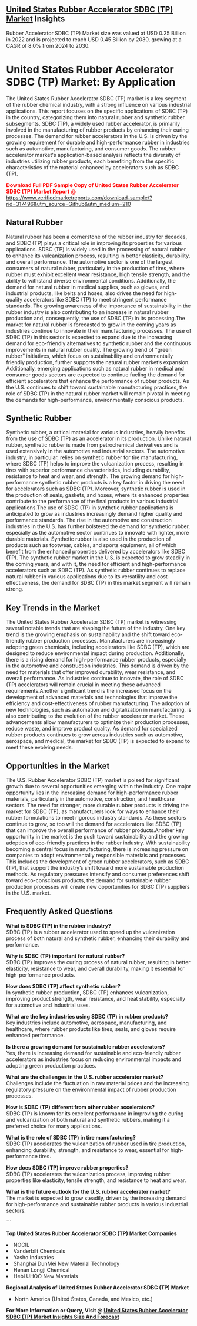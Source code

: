 <h2><a href="https://www.verifiedmarketreports.com/download-sample/?rid=317496&amp;utm_source=Github&amp;utm_medium=210" target="_blank">United States Rubber Accelerator SDBC (TP) Market</a> Insights</h2><p>Rubber Accelerator SDBC (TP) Market size was valued at USD 0.25 Billion in 2022 and is projected to reach USD 0.45 Billion by 2030, growing at a CAGR of 8.0% from 2024 to 2030.</p><p><h1>United States Rubber Accelerator SDBC (TP) Market: By Application</h1><p>The United States Rubber Accelerator SDBC (TP) market is a key segment of the rubber chemical industry, with a strong influence on various industrial applications. This report focuses on the specific applications of SDBC (TP) in the country, categorizing them into natural rubber and synthetic rubber subsegments. SDBC (TP), a widely used rubber accelerator, is primarily involved in the manufacturing of rubber products by enhancing their curing processes. The demand for rubber accelerators in the U.S. is driven by the growing requirement for durable and high-performance rubber in industries such as automotive, manufacturing, and consumer goods. The rubber accelerator market's application-based analysis reflects the diversity of industries utilizing rubber products, each benefiting from the specific characteristics of the material enhanced by accelerators such as SDBC (TP).<p><span class=""><span style="color: #ff0000;"><strong>Download Full PDF Sample Copy of United States Rubber Accelerator SDBC (TP) Market Report</strong> @ </span><a href="https://www.verifiedmarketreports.com/download-sample/?rid=317496&amp;utm_source=Github&amp;utm_medium=210" target="_blank">https://www.verifiedmarketreports.com/download-sample/?rid=317496&amp;utm_source=Github&amp;utm_medium=210</a></span></p></p><h2>Natural Rubber</h2><p>Natural rubber has been a cornerstone of the rubber industry for decades, and SDBC (TP) plays a critical role in improving its properties for various applications. SDBC (TP) is widely used in the processing of natural rubber to enhance its vulcanization process, resulting in better elasticity, durability, and overall performance. The automotive sector is one of the largest consumers of natural rubber, particularly in the production of tires, where rubber must exhibit excellent wear resistance, high tensile strength, and the ability to withstand diverse environmental conditions. Additionally, the demand for natural rubber in medical supplies, such as gloves, and industrial products, like belts and hoses, also drives the need for high-quality accelerators like SDBC (TP) to meet stringent performance standards. The growing awareness of the importance of sustainability in the rubber industry is also contributing to an increase in natural rubber production and, consequently, the use of SDBC (TP) in its processing.The market for natural rubber is forecasted to grow in the coming years as industries continue to innovate in their manufacturing processes. The use of SDBC (TP) in this sector is expected to expand due to the increasing demand for eco-friendly alternatives to synthetic rubber and the continuous improvements in natural rubber quality. The growing trend of "green rubber" initiatives, which focus on sustainability and environmentally friendly production, further supports the natural rubber market’s expansion. Additionally, emerging applications such as natural rubber in medical and consumer goods sectors are expected to continue fueling the demand for efficient accelerators that enhance the performance of rubber products. As the U.S. continues to shift toward sustainable manufacturing practices, the role of SDBC (TP) in the natural rubber market will remain pivotal in meeting the demands for high-performance, environmentally conscious products.<h2>Synthetic Rubber</h2><p>Synthetic rubber, a critical material for various industries, heavily benefits from the use of SDBC (TP) as an accelerator in its production. Unlike natural rubber, synthetic rubber is made from petrochemical derivatives and is used extensively in the automotive and industrial sectors. The automotive industry, in particular, relies on synthetic rubber for tire manufacturing, where SDBC (TP) helps to improve the vulcanization process, resulting in tires with superior performance characteristics, including durability, resistance to heat and wear, and strength. The growing demand for high-performance synthetic rubber products is a key factor in driving the need for accelerators such as SDBC (TP). Moreover, synthetic rubber is used in the production of seals, gaskets, and hoses, where its enhanced properties contribute to the performance of the final products in various industrial applications.The use of SDBC (TP) in synthetic rubber applications is anticipated to grow as industries increasingly demand higher quality and performance standards. The rise in the automotive and construction industries in the U.S. has further bolstered the demand for synthetic rubber, especially as the automotive sector continues to innovate with lighter, more durable materials. Synthetic rubber is also used in the production of products such as footwear, cables, and sports equipment, all of which benefit from the enhanced properties delivered by accelerators like SDBC (TP). The synthetic rubber market in the U.S. is expected to grow steadily in the coming years, and with it, the need for efficient and high-performance accelerators such as SDBC (TP). As synthetic rubber continues to replace natural rubber in various applications due to its versatility and cost-effectiveness, the demand for SDBC (TP) in this market segment will remain strong.<h2>Key Trends in the Market</h2><p>The United States Rubber Accelerator SDBC (TP) market is witnessing several notable trends that are shaping the future of the industry. One key trend is the growing emphasis on sustainability and the shift toward eco-friendly rubber production processes. Manufacturers are increasingly adopting green chemicals, including accelerators like SDBC (TP), which are designed to reduce environmental impact during production. Additionally, there is a rising demand for high-performance rubber products, especially in the automotive and construction industries. This demand is driven by the need for materials that offer improved durability, wear resistance, and overall performance. As industries continue to innovate, the role of SDBC (TP) accelerators will remain crucial in meeting these advanced requirements.Another significant trend is the increased focus on the development of advanced materials and technologies that improve the efficiency and cost-effectiveness of rubber manufacturing. The adoption of new technologies, such as automation and digitalization in manufacturing, is also contributing to the evolution of the rubber accelerator market. These advancements allow manufacturers to optimize their production processes, reduce waste, and improve product quality. As demand for specialized rubber products continues to grow across industries such as automotive, aerospace, and medical, the market for SDBC (TP) is expected to expand to meet these evolving needs.<h2>Opportunities in the Market</h2><p>The U.S. Rubber Accelerator SDBC (TP) market is poised for significant growth due to several opportunities emerging within the industry. One major opportunity lies in the increasing demand for high-performance rubber materials, particularly in the automotive, construction, and healthcare sectors. The need for stronger, more durable rubber products is driving the market for SDBC (TP), as manufacturers look for ways to enhance their rubber formulations to meet rigorous industry standards. As these sectors continue to grow, so too will the demand for accelerators like SDBC (TP) that can improve the overall performance of rubber products.Another key opportunity in the market is the push toward sustainability and the growing adoption of eco-friendly practices in the rubber industry. With sustainability becoming a central focus in manufacturing, there is increasing pressure on companies to adopt environmentally responsible materials and processes. This includes the development of green rubber accelerators, such as SDBC (TP), that support the industry’s shift toward more sustainable production methods. As regulatory pressures intensify and consumer preferences shift toward eco-conscious products, the demand for sustainable rubber production processes will create new opportunities for SDBC (TP) suppliers in the U.S. market. <h2>Frequently Asked Questions</h2><p><strong>What is SDBC (TP) in the rubber industry?</strong><br> SDBC (TP) is a rubber accelerator used to speed up the vulcanization process of both natural and synthetic rubber, enhancing their durability and performance.</p><p><strong>Why is SDBC (TP) important for natural rubber?</strong><br> SDBC (TP) improves the curing process of natural rubber, resulting in better elasticity, resistance to wear, and overall durability, making it essential for high-performance products.</p><p><strong>How does SDBC (TP) affect synthetic rubber?</strong><br> In synthetic rubber production, SDBC (TP) enhances vulcanization, improving product strength, wear resistance, and heat stability, especially for automotive and industrial uses.</p><p><strong>What are the key industries using SDBC (TP) in rubber products?</strong><br> Key industries include automotive, aerospace, manufacturing, and healthcare, where rubber products like tires, seals, and gloves require enhanced performance.</p><p><strong>Is there a growing demand for sustainable rubber accelerators?</strong><br> Yes, there is increasing demand for sustainable and eco-friendly rubber accelerators as industries focus on reducing environmental impacts and adopting green production practices.</p><p><strong>What are the challenges in the U.S. rubber accelerator market?</strong><br> Challenges include the fluctuation in raw material prices and the increasing regulatory pressure on the environmental impact of rubber production processes.</p><p><strong>How is SDBC (TP) different from other rubber accelerators?</strong><br> SDBC (TP) is known for its excellent performance in improving the curing and vulcanization of both natural and synthetic rubbers, making it a preferred choice for many applications.</p><p><strong>What is the role of SDBC (TP) in tire manufacturing?</strong><br> SDBC (TP) accelerates the vulcanization of rubber used in tire production, enhancing durability, strength, and resistance to wear, essential for high-performance tires.</p><p><strong>How does SDBC (TP) improve rubber properties?</strong><br> SDBC (TP) accelerates the vulcanization process, improving rubber properties like elasticity, tensile strength, and resistance to heat and wear.</p><p><strong>What is the future outlook for the U.S. rubber accelerator market?</strong><br> The market is expected to grow steadily, driven by the increasing demand for high-performance and sustainable rubber products in various industrial sectors.</p>```</p><p><strong>Top United States Rubber Accelerator SDBC (TP) Market Companies</strong></p><div data-test-id=""><p><li>NOCIL</li><li> Vanderbilt Chemicals</li><li> Yasho Industries</li><li> Shanghai DunMei New Material Technology</li><li> Henan Longji Chemical</li><li> Hebi UHOO New Materials</li></p><div><strong>Regional Analysis of&nbsp;United States Rubber Accelerator SDBC (TP) Market</strong></div><ul><li dir="ltr"><p dir="ltr">North America&nbsp;(United States, Canada, and Mexico, etc.)</p></li></ul><p><strong>For More Information or Query, Visit @&nbsp;</strong><strong><a href="https://www.verifiedmarketreports.com/product/rubber-accelerator-sdbc-tp-market/?utm_source=Github&amp;utm_medium=210" target="_blank">United States Rubber Accelerator SDBC (TP) Market Insights Size And Forecast</a></strong></p></div>

